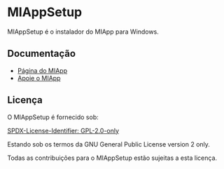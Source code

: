 # MIAppSetup

MIAppSetup é o instalador do MIApp para Windows.

## Documentação

- [Página do MIApp](https://mestredainfo.wordpress.com/miapp/)
- [Apoie o MIApp](https://mestredainfo.wordpress.com/assinantes/)

## Licença

O MIAppSetup é fornecido sob:

[SPDX-License-Identifier: GPL-2.0-only](https://spdx.org/licenses/GPL-2.0-only.html)

Estando sob os termos da GNU General Public License version 2 only.

Todas as contribuições para o MIAppSetup estão sujeitas a esta licença.
